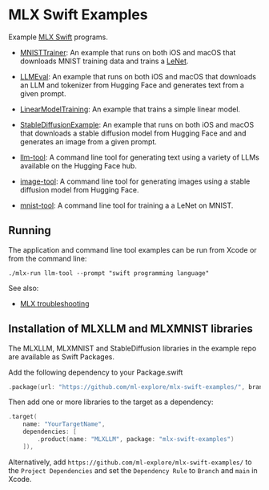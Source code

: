 # MLX Swift Examples

Example [MLX Swift](https://github.com/ml-explore/mlx-swift) programs.

- [MNISTTrainer](Applications/MNISTTrainer/README.md): An example that runs on
  both iOS and macOS that downloads MNIST training data and trains a
  [LeNet](https://en.wikipedia.org/wiki/LeNet). 

- [LLMEval](Applications/LLMEval/README.md): An example that runs on both iOS
  and macOS that downloads an LLM and tokenizer from Hugging Face and 
  generates text from a given prompt. 

- [LinearModelTraining](Tools/LinearModelTraining/README.md): An example that
  trains a simple linear model.

- [StableDiffusionExample](Applications/StableDiffusionExample/README.md): An 
  example that runs on both iOS and macOS that downloads a stable diffusion model
  from Hugging Face and  and generates an image from a given prompt. 

- [llm-tool](Tools/llm-tool/README.md): A command line tool for generating text
  using a variety of LLMs available on the Hugging Face hub.

- [image-tool](Tools/image-tool/README.md): A command line tool for generating images
  using a stable diffusion model from Hugging Face.

- [mnist-tool](Tools/mnist-tool/README.md): A command line tool for training a
  a LeNet on MNIST.
  
## Running

The application and command line tool examples can be run from Xcode or from
the command line:

```
./mlx-run llm-tool --prompt "swift programming language"
```

See also:

- [MLX troubleshooting](https://ml-explore.github.io/mlx-swift/MLX/documentation/mlx/troubleshooting)

## Installation of MLXLLM and MLXMNIST libraries

The MLXLLM, MLXMNIST and StableDiffusion libraries in the example repo are available
as Swift Packages.


Add the following dependency to your Package.swift

```swift  
.package(url: "https://github.com/ml-explore/mlx-swift-examples/", branch: "main"),
```

Then add one or more libraries to the target as a dependency:

```swift
.target(
    name: "YourTargetName",
    dependencies: [
        .product(name: "MLXLLM", package: "mlx-swift-examples")
    ]),
```

Alternatively, add `https://github.com/ml-explore/mlx-swift-examples/` to the `Project Dependencies` and set the `Dependency Rule` to `Branch` and `main` in Xcode. 
